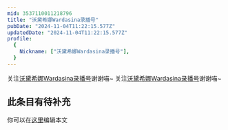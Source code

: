 ```yaml
---
mid: 3537110011218796
title: "沃黛希娜Wardasina录播号"
pubDate: "2024-11-04T11:22:15.577Z"
updatedDate: "2024-11-04T11:22:15.577Z"
profile:
  {
    Nickname: ["沃黛希娜Wardasina录播号"],
  }
---
```


关注[沃黛希娜Wardasina录播号](https://space.bilibili.com/3537110011218796)谢谢喵~ 关注[沃黛希娜Wardasina录播号](https://space.bilibili.com/3537110011218796)谢谢喵~

## 此条目有待补充
你可以在[这里](https://github.com/Yuhanawa/VTuber.ICU-Content/edit/master/v/沃黛希娜Wardasina录播号/index.md)编辑本文
